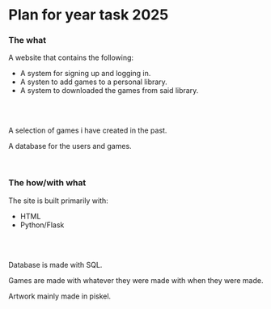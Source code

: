 # Plan for year task 2025

### The what

A website that contains the following:
- A system for signing up and logging in.
- A systen to add games to a personal library.
- A system to downloaded the games from said library.
<br>
<br>

A selection of games i have created in the past.

A database for the users and games.

<br>

### The how/with what
The site is built primarily with:
- HTML
- Python/Flask
<br>
<br>

Database is made with SQL.

Games are made with whatever they were made with when they were made.

Artwork mainly made in piskel.

